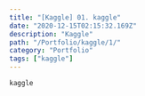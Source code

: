 ```yaml
---
title: "[Kaggle] 01. kaggle"
date: "2020-12-15T02:15:32.169Z"
description: "Kaggle"
path: "/Portfolio/kaggle/1/"
category: "Portfolio"
tags: ["kaggle"]
---
```


```sh
kaggle
```

